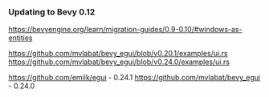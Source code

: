 ### Updating to Bevy 0.12
https://bevyengine.org/learn/migration-guides/0.9-0.10/#windows-as-entities

https://github.com/mvlabat/bevy_egui/blob/v0.20.1/examples/ui.rs
https://github.com/mvlabat/bevy_egui/blob/v0.24.0/examples/ui.rs

https://github.com/emilk/egui - 0.24.1
https://github.com/mvlabat/bevy_egui - 0.24.0

